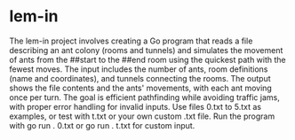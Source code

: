 # lem-in

The lem-in project involves creating a Go program that reads a file describing an ant colony (rooms and tunnels) and simulates the movement of ants from the ##start to the ##end room using the quickest path with the fewest moves. The input includes the number of ants, room definitions (name and coordinates), and tunnels connecting the rooms. The output shows the file contents and the ants' movements, with each ant moving once per turn. The goal is efficient pathfinding while avoiding traffic jams, with proper error handling for invalid inputs. Use files 0.txt to 5.txt as examples, or test with t.txt or your own custom .txt file. Run the program with go run . 0.txt or go run . t.txt for custom input.
